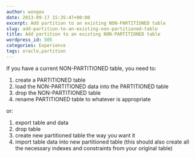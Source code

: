 ```yaml
---
author: wongoo
date: 2013-09-17 15:35:47+00:00
excerpt: Add partition to an existing NON-PARTITIONED table
slug: add-partition-to-an-existing-non-partitioned-table
title: Add partition to an existing NON-PARTITIONED table
wordpress_id: 505
categories: Experience
tags: oracle,partition
---
```


If you have a current NON-PARTITIONED table, you need to:

1. create a PARTITIONED table
2. load the NON-PARTITIONED data into the PARTITIONED table
3. drop the NON-PARTITIONED table
4. rename PARTITIONED table to whatever is appropriate

or:
1. export table and data
2. drop table
3. create new partitioned table the way you want it
4. import table data into new partitioned table (this should also create all the necessary indexes and constraints from your original table)
